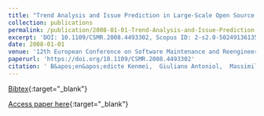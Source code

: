 ```yaml
---
title: "Trend Analysis and Issue Prediction in Large-Scale Open Source Systems"
collection: publications
permalink: /publication/2008-01-01-Trend-Analysis-and-Issue-Prediction-in-Large-Scale-Open-Source-Systems
excerpt: 'DOI: 10.1109/CSMR.2008.4493302, Scopus ID: 2-s2.0-50249136135, Cited by: 22'
date: 2008-01-01
venue: '12th European Conference on Software Maintenance and Reengineering, CSMR 2008, April 1-4, 2008, Athens, Greece'
paperurl: 'https://doi.org/10.1109/CSMR.2008.4493302'
citation: ' B&apos;en&apos;edicte Kenmei,  Giuliano Antoniol,  Massimiliano Di Penta, &quot;Trend Analysis and Issue Prediction in Large-Scale Open Source Systems.&quot; 12th European Conference on Software Maintenance and Reengineering, CSMR 2008, April 1-4, 2008, Athens, Greece, 2008.'
---
```

[Bibtex](https://dblp.org/rec/bib/conf/csmr/KenmeiAP08){:target="_blank"}

[Access paper here](https://doi.org/10.1109/CSMR.2008.4493302){:target="_blank"}
